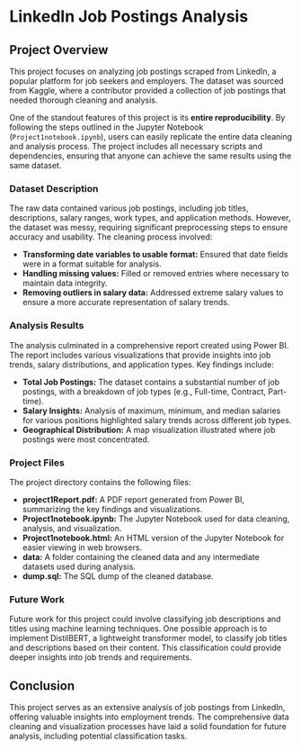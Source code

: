 # LinkedIn Job Postings Analysis

## Project Overview

This project focuses on analyzing job postings scraped from LinkedIn, a popular platform for job seekers and employers. The dataset was sourced from Kaggle, where a contributor provided a collection of job postings that needed thorough cleaning and analysis. 

One of the standout features of this project is its **entire reproducibility**. By following the steps outlined in the Jupyter Notebook (`Project1notebook.ipynb`), users can easily replicate the entire data cleaning and analysis process. The project includes all necessary scripts and dependencies, ensuring that anyone can achieve the same results using the same dataset.

### Dataset Description

The raw data contained various job postings, including job titles, descriptions, salary ranges, work types, and application methods. However, the dataset was messy, requiring significant preprocessing steps to ensure accuracy and usability. The cleaning process involved:

- **Transforming date variables to usable format:** Ensured that date fields were in a format suitable for analysis.
- **Handling missing values:** Filled or removed entries where necessary to maintain data integrity.
- **Removing outliers in salary data:** Addressed extreme salary values to ensure a more accurate representation of salary trends.

### Analysis Results

The analysis culminated in a comprehensive report created using Power BI. The report includes various visualizations that provide insights into job trends, salary distributions, and application types. Key findings include:

- **Total Job Postings:** The dataset contains a substantial number of job postings, with a breakdown of job types (e.g., Full-time, Contract, Part-time).
- **Salary Insights:** Analysis of maximum, minimum, and median salaries for various positions highlighted salary trends across different job types.
- **Geographical Distribution:** A map visualization illustrated where job postings were most concentrated.

### Project Files

The project directory contains the following files:

- **project1Report.pdf:** A PDF report generated from Power BI, summarizing the key findings and visualizations.
- **Project1notebook.ipynb:** The Jupyter Notebook used for data cleaning, analysis, and visualization.
- **Project1notebook.html:** An HTML version of the Jupyter Notebook for easier viewing in web browsers.
- **data:** A folder containing the cleaned data and any intermediate datasets used during analysis.
- **dump.sql:** The SQL dump of the cleaned database.

### Future Work

Future work for this project could involve classifying job descriptions and titles using machine learning techniques. One possible approach is to implement DistilBERT, a lightweight transformer model, to classify job titles and descriptions based on their content. This classification could provide deeper insights into job trends and requirements.

## Conclusion

This project serves as an extensive analysis of job postings from LinkedIn, offering valuable insights into employment trends. The comprehensive data cleaning and visualization processes have laid a solid foundation for future analysis, including potential classification tasks.
